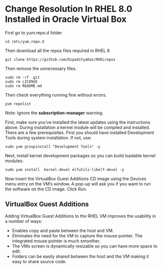 # Change Resolution In RHEL 8.0 Installed in Oracle Virtual Box

First go to yum.repo.d folder

```Shell
cd /etc/yum.repo.d
```

Then download all the repos files required in RHEL 8

```Shell
git clone https://github.com/DipadityaDas/RHELrepos
```

Then remove the unnecessary files.

```Shell
sudo rm -rf .git
sudo rm LICENSE
sudo rm README.md
```

Then check everything running fine without errors.

```Shell
yum repolist
```

Note: Ignore the **subscription-manager** warning.

First, make sure you’ve installed the latest updates using the instructions above. During installation a kernel module will be compiled and installed. There are a few prerequisites. First you should have installed Development Tools during system installation. If not, use:

```Shell
sudo yum groupinstall "Development Tools" -y
```

Next, install kernel development packages so you can build loadable kernel modules:

```Shell
sudo yum install  kernel-devel elfutils-libelf-devel -y
```

Now insert the VirtualBox Guest Additions CD image using the Devices menu entry on the VM’s window. A pop-up will ask you if you want to run the software on the CD image. Click Run.

## VirtualBox Guest Additions

Adding VirtualBox Guest Additions to the RHEL VM improves the usability in a number of ways:

- Enables copy and paste between the host and VM.
- Eliminates the need for the VM to capture the mouse pointer. The integrated mouse pointer is much smoother.
- The VMs screen is dynamically resizable so you can have more space to edit.
- Folders can be easily shared between the host and the VM making it easy to share source code.